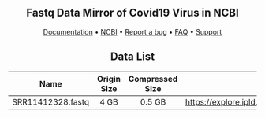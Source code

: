 <p align="center">
  <h2 align="center">Fastq Data Mirror of Covid19 Virus in NCBI</h2>
</p>


<p align="center">
  <a href="https://www.algolia.com/doc/framework-integration/django/options/?language=python" target="_blank">Documentation</a>  •
  <a href="https://discourse.algolia.com" target="_blank">NCBI</a>  •
  <a href="https://github.com/algolia/algoliasearch-django/issues" target="_blank">Report a bug</a>  •
  <a href="https://www.algolia.com/doc/framework-integration/django/faq/" target="_blank">FAQ</a>  •
  <a href="https://www.algolia.com/support" target="_blank">Support</a>
</p>


 <h2 align="center"> Data List</h2>


| Name       | Origin Size       |  Compressed Size      | Download Link |
|:---------:|:--------------:|:---------------:|:----------------------------------------------------:|
| SRR11412328.fastq   | 4 GB   | 0.5 GB |https://explore.ipld.io/#/explore/QmWMAT8xjC5jL1vJqMc3udxQ7YfjTWqqkugC7uVP1otz7L  |

